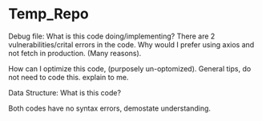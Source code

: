 # Temp_Repo

Debug file: What is this code doing/implementing? There are 2 vulnerabilities/crital errors in the code. Why would I prefer using axios and not fetch in production. (Many reasons).

How can I optimize this code, (purposely un-optomized). General tips, do not need to code this. explain to me.


Data Structure: What is this code? 


Both codes have no syntax errors, demostate understanding. 

